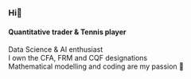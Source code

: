 ### **Hi👋**

#### **Quantitative trader & Tennis player <br>**
  
Data Science & AI enthusiast <br>
I own the CFA, FRM and CQF designations <br>
Mathematical modelling and coding are my passion 💞️ <br>

<!---
carlos-augfaria/carlos-augfaria is a ✨ special ✨ repository because its `README.md` (this file) appears on your GitHub profile.
You can click the Preview link to take a look at your changes.
--->
